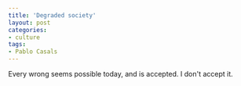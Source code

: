```yaml
---
title: 'Degraded society'
layout: post
categories:
- culture
tags:
- Pablo Casals
---
```


Every wrong seems possible today, and is accepted. I don't accept it.